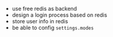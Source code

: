 - use free redis as backend
- design a login process based on redis
- store user info in redis
- be able to config `settings.modes`
